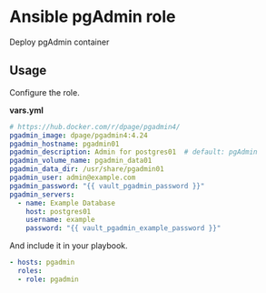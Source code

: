 # Ansible pgAdmin role

Deploy pgAdmin container

## Usage

Configure the role.

**vars.yml**

```yml
# https://hub.docker.com/r/dpage/pgadmin4/
pgadmin_image: dpage/pgadmin4:4.24
pgadmin_hostname: pgadmin01
pgadmin_description: Admin for postgres01  # default: pgAdmin
pgadmin_volume_name: pgadmin_data01
pgadmin_data_dir: /usr/share/pgadmin01
pgadmin_user: admin@example.com
pgadmin_password: "{{ vault_pgadmin_password }}"
pgadmin_servers:
  - name: Example Database
    host: postgres01
    username: example
    password: "{{ vault_pgadmin_example_password }}"
```

And include it in your playbook.

```yml
- hosts: pgadmin
  roles:
  - role: pgadmin
```
